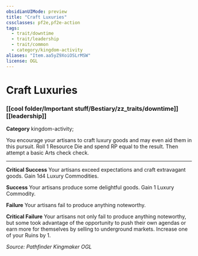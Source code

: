 ```yaml
---
obsidianUIMode: preview
title: "Craft Luxuries"
cssclasses: pf2e,pf2e-action
tags:
  - trait/downtime
  - trait/leadership
  - trait/common
  - category/kingdom-activity
aliases: "Item.aa5yZ9XoiOSLrMSW"
license: OGL
---
```

# Craft Luxuries

### [[cool folder/Important stuff/Bestiary/zz_traits/downtime]][[leadership]]

**Category** kingdom-activity; 




You encourage your artisans to craft luxury goods and may even aid them in this pursuit. Roll 1 Resource Die and spend RP equal to the result. Then attempt a basic Arts check check.

* * *

**Critical Success** Your artisans exceed expectations and craft extravagant goods. Gain 1d4 Luxury Commodities.

**Success** Your artisans produce some delightful goods. Gain 1 Luxury Commodity.

**Failure** Your artisans fail to produce anything noteworthy.

**Critical Failure** Your artisans not only fail to produce anything noteworthy, but some took advantage of the opportunity to push their own agendas or earn more for themselves by selling to underground markets. Increase one of your Ruins by 1.

*Source: Pathfinder Kingmaker*
*OGL*